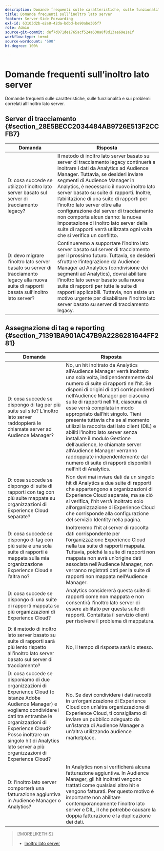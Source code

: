 ```yaml
---
description: Domande frequenti sulle caratteristiche, sulle funzionalità e sui problemi correlati all’inoltro lato server.
title: Domande frequenti sull’inoltro lato server
feature: Server-Side Forwarding
exl-id: 63103d2b-e2e8-42da-bdbd-be90abe305f7
role: Admin
source-git-commit: def7d071de1765acf524a638a8f8d13ae69e1a1f
workflow-type: tm+mt
source-wordcount: '690'
ht-degree: 100%

---
```


# Domande frequenti sull’inoltro lato server

Domande frequenti sulle caratteristiche, sulle funzionalità e sui problemi correlati all’inoltro lato server.

## Server di tracciamento {#section_28E5BECC2034484AB9726E513F2CCFB7}

| Domanda | Risposta |
|--- |--- |
| D: cosa succede se utilizzo l’inoltro lato server basato sul server di tracciamento legacy? | Il metodo di inoltro lato server basato su server di tracciamento legacy continuerà a inoltrare i dati da Analytics ad Audience Manager. Tuttavia, se desideri inviare segmenti di Audience Manager in Analytics, è necessario il nuovo inoltro lato server basato su suite di rapporti. Inoltre, l’abilitazione di una suite di rapporti per l’inoltro lato server oltre alla configurazione del server di tracciamento non comporta alcun danno: la nuova impostazione di inoltro lato server della suite di rapporti verrà utilizzata ogni volta che si verifica un conflitto. |
| D: devo migrare l’inoltro lato server basato su server di tracciamento legacy alla nuova suite di rapporti basata sull’inoltro lato server? | Continueremo a supportare l’inoltro lato server basato sul server di tracciamento per il prossimo futuro. Tuttavia, se desideri sfruttare l’integrazione da Audience Manager ad Analytics (condivisione dei segmenti ad Analytics), dovrai abilitare l’inoltro lato server basato sulla nuova suite di rapporti per tutte le suite di rapporti applicabili. Tuttavia, non esiste un motivo urgente per disabilitare l&#39;inoltro lato server basato su server di tracciamento legacy. |

## Assegnazione di tag e reporting {#section_71391BA901AC47B9A2286281644FF281}

| Domanda | Risposta |
|--- |--- |
| D: cosa succede se dispongo di tag per più suite sul sito? L’inoltro lato server raddoppierà le chiamate server ad Audience Manager? | No, un hit inoltrato da Analytics all’Audience Manager verrà inoltrato una sola volta, indipendentemente dal numero di suite di rapporti nell’hit. Se disponi di origini di dati corrispondenti nell’Audience Manager per ciascuna suite di rapporti nell’hit, ciascuna di esse verrà compilata in modo appropriato dall’hit singolo.  Tieni presente tuttavia che se al momento utilizzi la raccolta dati lato client (DIL) e abiliti l’inoltro lato server senza installare il modulo Gestione dell’audience, le chiamate server all’Audience Manager verranno raddoppiate indipendentemente dal numero di suite di rapporti disponibili nell’hit di Analytics. |
| D: cosa succede se dispongo di suite di rapporti con tag con più suite mappate su organizzazioni di Experience Cloud separate? | Non devi mai inviare dati da un singolo hit di Analytics a due suite di rapporti che appartengono a organizzazioni di Experience Cloud separate, ma se ciò si verifica, l’hit verrà inoltrato solo all’organizzazione di Experience Cloud che corrisponde alla configurazione del servizio Identity nella pagina. |
| D: cosa succede se dispongo di tag con più suite e una sola suite di rapporti è mappata sulla mia organizzazione Experience Cloud e l’altra no? | Inoltreremo l’hit al server di raccolta dati corrispondente per l’organizzazione Experience Cloud nella tua suite di rapporti mappata. Tuttavia, poiché la suite di rapporti non mappata non avrà un’origine dati associata nell’Audience Manager, non verranno registrati dati per la suite di rapporti non mappata nell’Audience Manager. |
| D: cosa succede se dispongo di una suite di rapporti mappata su più organizzazioni di Experience Cloud? | Analytics considererà questa suite di rapporti come non mappata e non consentirà l’inoltro lato server di essere abilitato per questa suite di rapporti. Contattata il servizio clienti per risolvere il problema di mappatura. |
| D: il metodo di inoltro lato server basato su suite di rapporti sarà più lento rispetto all’inoltro lato server basato sul server di tracciamento? | No, il tempo di risposta sarà lo stesso. |
| D: cosa succede se disponiamo di due organizzazioni di Experience Cloud (o istanze Adobe Audience Manager) e vogliamo condividere i dati tra entrambe le organizzazioni di Experience Cloud? Posso inoltrare un singolo hit di Analytics lato server a più organizzazioni di Experience Cloud? | No. Se devi condividere i dati raccolti in un’organizzazione di Experience Cloud con un’altra organizzazione di Experience Cloud, ti consigliamo di inviare un pubblico adeguato da un’istanza di Audience Manager a un’altra utilizzando audience marketplace. |
| D: l’inoltro lato server comporterà una fatturazione aggiuntiva in Audience Manager o Analytics? | In Analytics non si verificherà alcuna fatturazione aggiuntiva. In Audience Manager, gli hit inoltrati vengono trattati come qualsiasi altro hit e vengono fatturati.  Per questo motivo è importante non abilitare contemporaneamente l’inoltro lato server e DIL, il che potrebbe causare la doppia fatturazione e la duplicazione dei dati. |

>[!MORELIKETHIS]
>
>* [Inoltro lato server](/help/admin/admin/c-manage-report-suites/c-edit-report-suites/general/c-server-side-forwarding/ssf.md)
